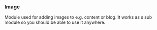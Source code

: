 ### Image

Module used for adding images to e.g. content or blog. 
It works as s sub module so you should be able 
to use it anywhere. 


